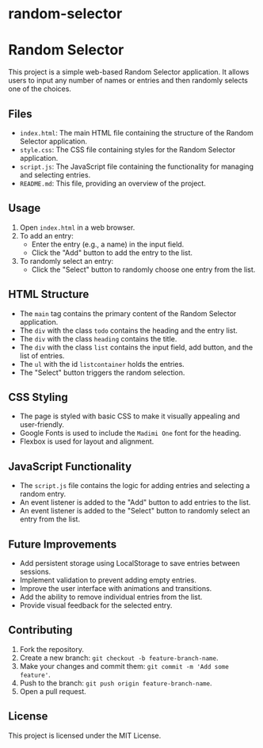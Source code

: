 # random-selector
# Random Selector

This project is a simple web-based Random Selector application. It allows users to input any number of names or entries and then randomly selects one of the choices.

## Files

- `index.html`: The main HTML file containing the structure of the Random Selector application.
- `style.css`: The CSS file containing styles for the Random Selector application.
- `script.js`: The JavaScript file containing the functionality for managing and selecting entries.
- `README.md`: This file, providing an overview of the project.

## Usage

1. Open `index.html` in a web browser.
2. To add an entry:
   - Enter the entry (e.g., a name) in the input field.
   - Click the "Add" button to add the entry to the list.
3. To randomly select an entry:
   - Click the "Select" button to randomly choose one entry from the list.

## HTML Structure

- The `main` tag contains the primary content of the Random Selector application.
- The `div` with the class `todo` contains the heading and the entry list.
- The `div` with the class `heading` contains the title.
- The `div` with the class `list` contains the input field, add button, and the list of entries.
- The `ul` with the id `listcontainer` holds the entries.
- The "Select" button triggers the random selection.

## CSS Styling

- The page is styled with basic CSS to make it visually appealing and user-friendly.
- Google Fonts is used to include the `Madimi One` font for the heading.
- Flexbox is used for layout and alignment.

## JavaScript Functionality

- The `script.js` file contains the logic for adding entries and selecting a random entry.
- An event listener is added to the "Add" button to add entries to the list.
- An event listener is added to the "Select" button to randomly select an entry from the list.

## Future Improvements

- Add persistent storage using LocalStorage to save entries between sessions.
- Implement validation to prevent adding empty entries.
- Improve the user interface with animations and transitions.
- Add the ability to remove individual entries from the list.
- Provide visual feedback for the selected entry.

## Contributing

1. Fork the repository.
2. Create a new branch: `git checkout -b feature-branch-name`.
3. Make your changes and commit them: `git commit -m 'Add some feature'`.
4. Push to the branch: `git push origin feature-branch-name`.
5. Open a pull request.

## License

This project is licensed under the MIT License.
